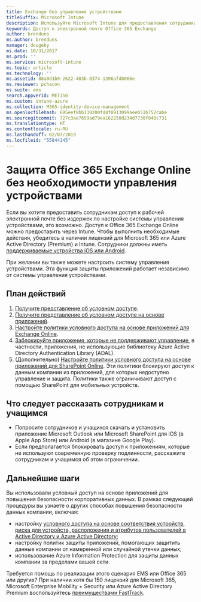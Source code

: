 ```yaml
---
title: Exchange без управления устройствами
titleSuffix: Microsoft Intune
description: Используйте Microsoft Intune для предоставления сотрудникам доступа к электронной почте Office 365 Exchange Online без настройки системы управления устройствами.
keywords: Доступ к электронной почте Office 365 Exchange
author: brenduns
ms.author: brenduns
manager: dougeby
ms.date: 10/31/2017
ms.prod: ''
ms.service: microsoft-intune
ms.topic: article
ms.technology: ''
ms.assetid: 88a0d3b9-2622-403b-8374-1396afd8066e
ms.reviewer: pchacon
ms.suite: ems
search.appverid: MET150
ms.custom: intune-azure
ms.collection: M365-identity-device-management
ms.openlocfilehash: 695eef8bb130200fd4f0913099aeeb51b752cabe
ms.sourcegitcommit: 727c3ae7659ad79ea162250d234d7730f840c731
ms.translationtype: HT
ms.contentlocale: ru-RU
ms.lasthandoff: 02/07/2019
ms.locfileid: "55844145"
---
```

# <a name="protect-office-365-exchange-online-without-requiring-device-management"></a>Защита Office 365 Exchange Online без необходимости управления устройствами

Если вы хотите предоставить сотрудникам доступ к рабочей электронной почте без издержек по настройке системы управления устройствами, это возможно. Доступ к Office 365 Exchange Online можно предоставить через Intune. Чтобы выполнить необходимые действия, убедитесь в наличии лицензий для Microsoft 365 или Azure Active Directory (Premium) и Intune. Сотрудники должны иметь [поддерживаемые устройства iOS или Android](supported-devices-browsers.md). 

При желании вы также можете настроить систему управления устройствами. Эта функция защиты приложений работает независимо от системы управления устройствами. 

## <a name="action-plan"></a>План действий

1. [Получите представление об условном доступе](conditional-access.md). 
2. [Получите представление об условном доступе на основе приложений](app-based-conditional-access-intune.md).
3. [Настройте политики условного доступа на основе приложений для Exchange Online](app-based-conditional-access-intune-create.md).
4. [Заблокируйте приложения, которые не поддерживают управление](app-modern-authentication-block.md), в частности, приложения, не использующие библиотеку Azure Active Directory Authentication Library (ADAL).
5. (Дополнительно) [Настройте политики условного доступа на основе приложений для SharePoint Online](app-based-conditional-access-intune-create.md). Эти политики блокируют доступ к данным компании из приложений, для которых недоступно управление и защита. Политики также ограничивают доступ с помощью SharePoint для мобильных устройств. 

## <a name="what-to-tell-employees-and-students"></a>Что следует рассказать сотрудникам и учащимся

* Попросите сотрудников и учащихся скачать и установить приложение Microsoft Outlook или Microsoft SharePoint для iOS (в Apple App Store) или Android (в магазине Google Play). 
* Если предполагается блокировать доступ к приложениям, которые не используют современную проверку подлинности, расскажите сотрудникам и учащимся об этом ограничении. 

## <a name="next-steps"></a>Дальнейшие шаги

Вы использовали условный доступ на основе приложений для повышения безопасности корпоративных данных. В рамках следующей процедуры вы узнаете о других способах повышения безопасности данных компании, включая: 

* настройку [условного доступа на основе соответствия устройств, риска для устройств, расположения и атрибутов пользователей в Active Directory и Azure Active Directory](https://docs.microsoft.com/azure/active-directory/active-directory-conditional-access-azure-portal);  
* настройку политик защиты приложений, помогающих защитить данные компании от намеренной или случайной утечки данных; 
* использование Azure Information Protection для защиты данных компании за пределами вашей сети. 

Требуется помощь по реализации этого сценария EMS или Office 365 или других? При наличии хотя бы 150 лицензий для Microsoft 365, Microsoft Enterprise Mobility + Security или Azure Active Directory Premium воспользуйтесь [преимуществами FastTrack](https://docs.microsoft.com/enterprise-mobility-security/solutions/enterprise-mobility-fasttrack-program). 
